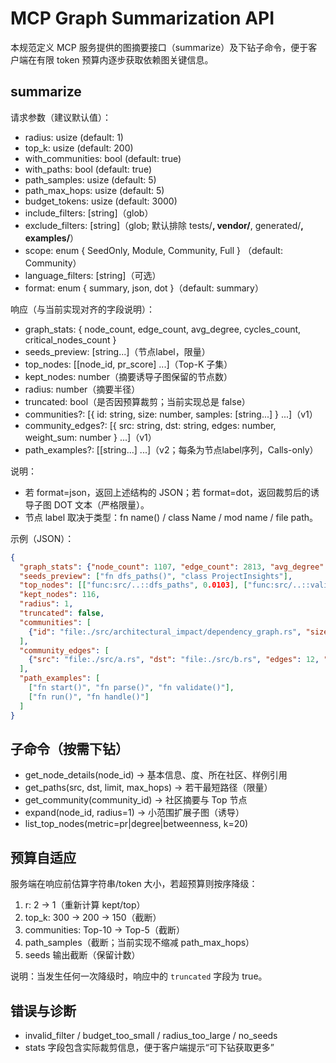 # MCP Graph Summarization API

本规范定义 MCP 服务提供的图摘要接口（summarize）及下钻子命令，便于客户端在有限 token 预算内逐步获取依赖图关键信息。

## summarize

请求参数（建议默认值）：
- radius: usize (default: 1)
- top_k: usize (default: 200)
- with_communities: bool (default: true)
- with_paths: bool (default: true)
- path_samples: usize (default: 5)
- path_max_hops: usize (default: 5)
- budget_tokens: usize (default: 3000)
- include_filters: [string]（glob）
- exclude_filters: [string]（glob; 默认排除 tests/**, vendor/**, generated/**, examples/**）
- scope: enum { SeedOnly, Module, Community, Full } （default: Community）
- language_filters: [string]（可选）
- format: enum { summary, json, dot }（default: summary）

响应（与当前实现对齐的字段说明）：
- graph_stats: { node_count, edge_count, avg_degree, cycles_count, critical_nodes_count }
- seeds_preview: [string...]（节点label，限量）
- top_nodes: [[node_id, pr_score] ...]（Top-K 子集）
- kept_nodes: number（摘要诱导子图保留的节点数）
- radius: number（摘要半径）
- truncated: bool（是否因预算裁剪；当前实现总是 false）
- communities?: [{ id: string, size: number, samples: [string...] } ...]（v1）
- community_edges?: [{ src: string, dst: string, edges: number, weight_sum: number } ...]（v1）
- path_examples?: [[string...] ...]（v2；每条为节点label序列，Calls-only）

说明：
- 若 format=json，返回上述结构的 JSON；若 format=dot，返回裁剪后的诱导子图 DOT 文本（严格限量）。
- 节点 label 取决于类型：fn name() / class Name / mod name / file path。

示例（JSON）：
```json
{
  "graph_stats": {"node_count": 1107, "edge_count": 2813, "avg_degree": 5.08, "cycles_count": 26, "critical_nodes_count": 0},
  "seeds_preview": ["fn dfs_paths()", "class ProjectInsights"],
  "top_nodes": [["func:src/..::dfs_paths", 0.0103], ["func:src/..::validate", 0.0089]],
  "kept_nodes": 116,
  "radius": 1,
  "truncated": false,
  "communities": [
    {"id": "file:./src/architectural_impact/dependency_graph.rs", "size": 64, "samples": ["fn dfs_cycle_detection()", "fn add_edge()"]}
  ],
  "community_edges": [
    {"src": "file:./src/a.rs", "dst": "file:./src/b.rs", "edges": 12, "weight_sum": 9.5}
  ],
  "path_examples": [
    ["fn start()", "fn parse()", "fn validate()"],
    ["fn run()", "fn handle()"]
  ]
}
```

## 子命令（按需下钻）
- get_node_details(node_id) → 基本信息、度、所在社区、样例引用
- get_paths(src, dst, limit, max_hops) → 若干最短路径（限量）
- get_community(community_id) → 社区摘要与 Top 节点
- expand(node_id, radius=1) → 小范围扩展子图（诱导）
- list_top_nodes(metric=pr|degree|betweenness, k=20)

## 预算自适应
服务端在响应前估算字符串/token 大小，若超预算则按序降级：
1) r: 2 → 1（重新计算 kept/top）
2) top_k: 300 → 200 → 150（截断）
3) communities: Top-10 → Top-5（截断）
4) path_samples（截断；当前实现不缩减 path_max_hops）
5) seeds 输出截断（保留计数）

说明：当发生任何一次降级时，响应中的 `truncated` 字段为 true。

## 错误与诊断
- invalid_filter / budget_too_small / radius_too_large / no_seeds
- stats 字段包含实际裁剪信息，便于客户端提示“可下钻获取更多”

